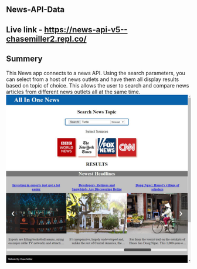 ## News-API-Data
## Live link - https://news-api-v5--chasemiller2.repl.co/
## Summery
This News app connects to a news API. Using the search parameters, you can select from a host of news outlets and have them all display results based on topic of choice. This allows the user to search and compare news articles from different news outlets all at the same time.
![](photos/news-front.png)

